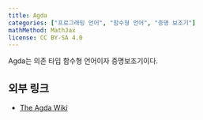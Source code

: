 ```yaml
---
title: Agda
categories: ["프로그래밍 언어", "함수형 언어", "증명 보조기"]
mathMethod: MathJax
license: CC BY-SA 4.0
---
```


Agda는 의존 타입 함수형 언어이자 증명보조기이다.

## 외부 링크
* [The Agda Wiki](https://wiki.portal.chalmers.se/agda/pmwiki.php)
